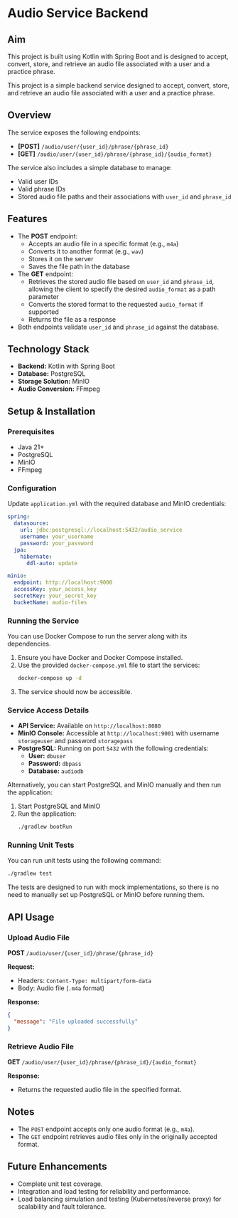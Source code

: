 # Audio Service Backend

## Aim

This project is built using Kotlin with Spring Boot and is designed to accept, convert, store, and retrieve an audio file associated with a user and a practice phrase.

This project is a simple backend service designed to accept, convert, store, and retrieve an audio file associated with a user and a practice phrase.

## Overview

The service exposes the following endpoints:

- **[POST]** `/audio/user/{user_id}/phrase/{phrase_id}`
- **[GET]** `/audio/user/{user_id}/phrase/{phrase_id}/{audio_format}`

The service also includes a simple database to manage:

- Valid user IDs
- Valid phrase IDs
- Stored audio file paths and their associations with `user_id` and `phrase_id`

## Features

- The **POST** endpoint:
  - Accepts an audio file in a specific format (e.g., `m4a`)
  - Converts it to another format (e.g., `wav`)
  - Stores it on the server
  - Saves the file path in the database
- The **GET** endpoint:
  - Retrieves the stored audio file based on `user_id` and `phrase_id`, allowing the client to specify the desired `audio_format` as a path parameter
  - Converts the stored format to the requested `audio_format` if supported
  - Returns the file as a response
- Both endpoints validate `user_id` and `phrase_id` against the database.

## Technology Stack

- **Backend:** Kotlin with Spring Boot
- **Database:** PostgreSQL
- **Storage Solution:** MinIO
- **Audio Conversion:** FFmpeg

## Setup & Installation

### Prerequisites

- Java 21+
- PostgreSQL
- MinIO
- FFmpeg

### Configuration

Update `application.yml` with the required database and MinIO credentials:

```yaml
spring:
  datasource:
    url: jdbc:postgresql://localhost:5432/audio_service
    username: your_username
    password: your_password
  jpa:
    hibernate:
      ddl-auto: update

minio:
  endpoint: http://localhost:9000
  accessKey: your_access_key
  secretKey: your_secret_key
  bucketName: audio-files
```

### Running the Service

You can use Docker Compose to run the server along with its dependencies.

1. Ensure you have Docker and Docker Compose installed.
2. Use the provided `docker-compose.yml` file to start the services:
   ```sh
   docker-compose up -d
   ```
3. The service should now be accessible.

### Service Access Details
- **API Service:** Available on `http://localhost:8080`
- **MinIO Console:** Accessible at `http://localhost:9001` with username `storageuser` and password `storagepass`
- **PostgreSQL:** Running on port `5432` with the following credentials:
  - **User:** `dbuser`
  - **Password:** `dbpass`
  - **Database:** `audiodb`

Alternatively, you can start PostgreSQL and MinIO manually and then run the application:

1. Start PostgreSQL and MinIO
2. Run the application:
   ```sh
   ./gradlew bootRun
   ```

### Running Unit Tests

You can run unit tests using the following command:
   ```sh
   ./gradlew test
   ```

The tests are designed to run with mock implementations, so there is no need to manually set up PostgreSQL or MinIO before running them.

## API Usage

### Upload Audio File

**POST** `/audio/user/{user_id}/phrase/{phrase_id}`

**Request:**

- Headers: `Content-Type: multipart/form-data`
- Body: Audio file (`.m4a` format)

**Response:**

```json
{
  "message": "File uploaded successfully"
}
```

### Retrieve Audio File

**GET** `/audio/user/{user_id}/phrase/{phrase_id}/{audio_format}`

**Response:**

- Returns the requested audio file in the specified format.

## Notes

- The `POST` endpoint accepts only one audio format (e.g., `m4a`).
- The `GET` endpoint retrieves audio files only in the originally accepted format.

## Future Enhancements

- Complete unit test coverage.
- Integration and load testing for reliability and performance.
- Load balancing simulation and testing (Kubernetes/reverse proxy) for scalability and fault tolerance.
